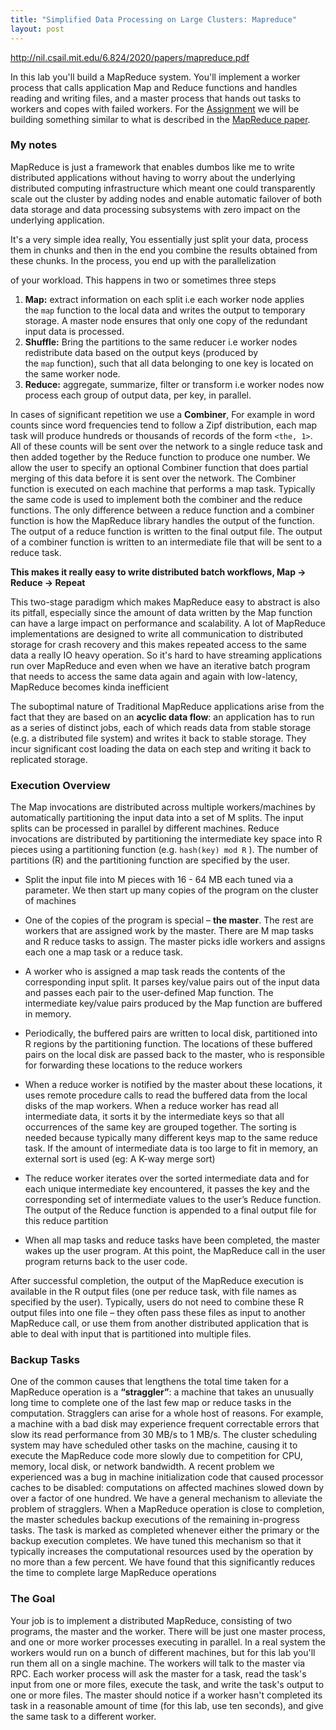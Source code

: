 ```yaml
---
title: "Simplified Data Processing on Large Clusters: Mapreduce"
layout: post
---
```


<http://nil.csail.mit.edu/6.824/2020/papers/mapreduce.pdf>

In this lab you'll build a MapReduce system. You'll implement a worker process that calls application Map and Reduce functions and handles reading and writing files, and a master process that hands out tasks to workers and copes with failed workers. For the [Assignment](http://nil.csail.mit.edu/6.824/2020/labs/lab-mr.html) we will be building something similar to what is described in the [MapReduce paper](http://nil.csail.mit.edu/6.824/2020/papers/mapreduce.pdf).


### My notes

MapReduce is just a framework that enables dumbos like me to write distributed applications without having to worry about the underlying distributed computing infrastructure which meant one could transparently scale out the cluster by adding nodes and enable automatic failover of both data storage and data processing subsystems with zero impact on the underlying application.

It's a very simple idea really, You essentially just split your data, process them in chunks and then in the end you combine the results obtained from these chunks. In the process, you end up with the parallelization

 of your workload. This happens in two or sometimes three steps

1. **Map:** extract information on each split i.e each worker node applies the `map` function to the local data and writes the output to temporary storage. A master node ensures that only one copy of the redundant input data is processed.
2. **Shuffle:** Bring the partitions to the same reducer i.e worker nodes redistribute data based on the output keys (produced by the `map` function), such that all data belonging to one key is located on the same worker node.
3. **Reduce:** aggregate, summarize, filter or transform i.e worker nodes now process each group of output data, per key, in parallel.

In cases of significant repetition we use a **Combiner**, For example in word counts since word frequencies tend to follow a Zipf distribution, each map task will produce hundreds or thousands of records of the form `<the, 1>`. All of these counts will be sent over the network to a single reduce task and then added together by the Reduce function to produce one number. We allow the user to specify an optional Combiner function that does partial merging of this data before it is sent over the network. The Combiner function is executed on each machine that performs a map task. Typically the same code is used to implement both the combiner and the reduce functions. The only difference between a reduce function and a combiner function is how the MapReduce library handles the output of the function. The output of a reduce function is written to the final output file. The output of a combiner function is written to an intermediate file that will be sent to a reduce task.

**This makes it really easy to write distributed batch workflows, Map → Reduce → Repeat**

This two-stage paradigm which makes MapReduce easy to abstract is also its pitfall, especially since the amount of data written by the Map function can have a large impact on performance and scalability. A lot of MapReduce implementations are designed to write all communication to distributed storage for crash recovery and this makes repeated access to the same data a really IO heavy operation. So it's hard to have streaming applications run over MapReduce and even when we have an iterative batch program that needs to access the same data again and again with low-latency, MapReduce becomes kinda inefficient

The suboptimal nature of Traditional MapReduce applications arise from the fact that they are based on an **acyclic data flow**: an application has to run as a series of distinct jobs, each of which reads data from stable storage (e.g. a distributed file system) and writes it back to stable storage. They incur significant cost loading the data on each step and writing it back to replicated storage.

### Execution Overview 

The Map invocations are distributed across multiple workers/machines by automatically partitioning the input data into a set of M splits. The input splits can be processed in parallel by different machines. Reduce invocations are distributed by partitioning the intermediate key space into R pieces using a partitioning function (e.g. `hash(key) mod R` ). The number of partitions (R) and the partitioning function are specified by the user.

- Split the input file into M pieces with 16 - 64 MB each tuned via a parameter. We then start up many copies of the program on the cluster of machines

- One of the copies of the program is special – **the master**. The rest are workers that are assigned work by the master. There are M map tasks and R reduce tasks to assign. The master picks idle workers and assigns each one a map task or a reduce task.

- A worker who is assigned a map task reads the contents of the corresponding input split. It parses
key/value pairs out of the input data and passes each pair to the user-defined Map function. The intermediate key/value pairs produced by the Map function are buffered in memory.

- Periodically, the buffered pairs are written to local disk, partitioned into R regions by the partitioning function. The locations of these buffered pairs on the local disk are passed back to the master, who is responsible for forwarding these locations to the reduce workers

- When a reduce worker is notified by the master about these locations, it uses remote procedure calls to read the buffered data from the local disks of the map workers. When a reduce worker has read all intermediate data, it sorts it by the intermediate keys so that all occurrences of the same key are grouped together. The sorting is needed because typically many different keys map to the same reduce task. If the amount of intermediate data is too large to fit in memory, an external sort is used (eg: A K-way merge sort)

- The reduce worker iterates over the sorted intermediate data and for each unique intermediate key encountered, it passes the key and the corresponding set of intermediate values to the user’s Reduce function. The output of the Reduce function is appended to a final output file for this reduce partition

- When all map tasks and reduce tasks have been completed, the master wakes up the user program.
At this point, the MapReduce call in the user program returns back to the user code.

After successful completion, the output of the MapReduce execution is available in the R output files (one per reduce task, with file names as specified by the user). Typically, users do not need to combine these R output files into one file – they often pass these files as input to another MapReduce call, or use them from another distributed application that is able to deal with input that is partitioned into multiple files.


### Backup Tasks

One of the common causes that lengthens the total time taken for a MapReduce operation is a **“straggler”**: a machine that takes an unusually long time to complete one of the last few map or reduce tasks in the computation. Stragglers can arise for a whole host of reasons. For example, a machine with a bad disk may experience frequent correctable errors that slow its read performance
from 30 MB/s to 1 MB/s. The cluster scheduling system may have scheduled other tasks on the machine, causing it to execute the MapReduce code more slowly due to competition for CPU, memory, local disk, or network bandwidth. A recent problem we experienced was a bug in machine initialization code that caused processor caches to be disabled: computations on affected machines slowed down by over a factor of one hundred. We have a general mechanism to alleviate the problem of stragglers. When a MapReduce operation is close to completion, the master schedules backup executions of the remaining in-progress tasks. The task is marked
as completed whenever either the primary or the backup execution completes. We have tuned this mechanism so that it typically increases the computational resources used by the operation by no more than a few percent. We have found that this significantly reduces the time to complete large MapReduce operations


### The Goal

Your job is to implement a distributed MapReduce, consisting of two programs, the master and the worker. There will be just one master process, and one or more worker processes executing in parallel. In a real system the workers would run on a bunch of different machines, but for this lab you'll run them all on a single machine. The workers will talk to the master via RPC. Each worker process will ask the master for a task, read the task's input from one or more files, execute the task, and write the task's output to one or more files. The master should notice if a worker hasn't completed its task in a reasonable amount of time (for this lab, use ten seconds), and give the same task to a different worker.
